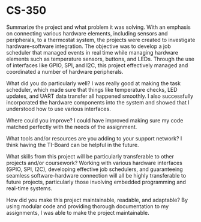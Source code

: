 # CS-350

Summarize the project and what problem it was solving.
With an emphasis on connecting various hardware elements, including sensors and peripherals, to a thermostat system, the projects were created to investigate hardware-software integration. The objective was to develop a job scheduler that managed events in real time while managing hardware elements such as temperature sensors, buttons, and LEDs. Through the use of interfaces like GPIO, SPI, and I2C, this project effectively managed and coordinated a number of hardware peripherals.

What did you do particularly well?
I was really good at making the task scheduler, which made sure that things like temperature checks, LED updates, and UART data transfer all happened smoothly. I also successfully incorporated the hardware components into the system and showed that I understood how to use various interfaces.

Where could you improve?
I could have improved making sure my code matched perfectly with the needs of the assignment.

What tools and/or resources are you adding to your support network?
I think having the TI-Board can be helpful in the future.

What skills from this project will be particularly transferable to other projects and/or coursework?
Working with various hardware interfaces (GPIO, SPI, I2C), developing effective job schedulers, and guaranteeing seamless software-hardware connection will all be highly transferable to future projects, particularly those involving embedded programming and real-time systems.

How did you make this project maintainable, readable, and adaptable?
By using modular code and providing thorough documentation to my assignments, I was able to make the project maintainable.
